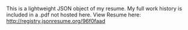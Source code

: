 This is a lightweight JSON object of my resume. My full work history is included in a .pdf not hosted here.
View Resume here: http://registry.jsonresume.org/96f0faad
